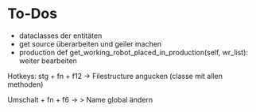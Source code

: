 # To-Dos
- dataclasses der entitäten
- get source überarbeiten und geiler machen
- production def get_working_robot_placed_in_production(self, wr_list): weiter bearbeiten


Hotkeys:
stg + fn + f12 -> Filestructure angucken (classe mit allen methoden)

Umschalt + fn + f6 -> > Name global ändern